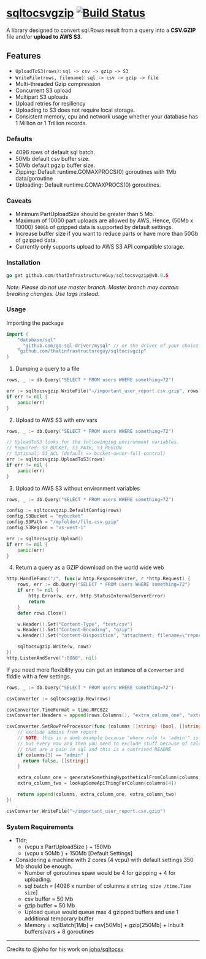 # [sqltocsvgzip](https://pkg.go.dev/github.com/thatInfrastructureGuy/sqltocsvgzip) [![Build Status](https://travis-ci.org/thatinfrastructureguy/sqltocsvgzip.svg?branch=master)](https://travis-ci.org/thatinfrastructureguy/sqltocsvgzip)

A library designed to convert sql.Rows result from a query into a **CSV.GZIP** file and/or **upload to AWS S3**.

## Features
* `UploadToS3(rows)`:  `sql -> csv -> gzip -> S3`
* `WriteFile(rows, filename)`: `sql -> csv -> gzip -> file`
* Multi-threaded Gzip compression
* Concurrent S3 upload
* Multipart S3 uploads
* Upload retries for resiliency
* Uploading to S3 does not require local storage.
* Consistent memory, cpu and network usage whether your database has 1 Million or 1 Trillion records.
 
### Defaults
* 4096 rows of default sql batch.
* 50Mb default csv buffer size.
* 50Mb default pgzip buffer size.
* Zipping: Default runtime.GOMAXPROCS(0) goroutines with 1Mb data/goroutine
* Uploading: Default runtime.GOMAXPROCS(0) goroutines.

### Caveats
* Minimum PartUploadSize should be greater than 5 Mb.
* Maximum of 10000 part uploads are allowed by AWS. Hence, (50Mb x 10000) `500Gb` of gzipped data is supported by default settings.
* Increase buffer size if you want to reduce parts or have more than 50Gb of gzipped data.
* Currently only supports upload to AWS S3 API compatible storage.

### Installation
```go 
go get github.com/thatInfrastructureGuy/sqltocsvgzip@v0.0.5
```

_Note: Please do not use master branch. Master branch may contain breaking changes. Use tags instead._

### Usage

Importing the package

```go
import (
    "database/sql"
    _ "github.com/go-sql-driver/mysql" // or the driver of your choice
    "github.com/thatinfrastructureguy/sqltocsvgzip"
)
```

1. Dumping a query to a file

```go
rows, _ := db.Query("SELECT * FROM users WHERE something=72")

err := sqltocsvgzip.WriteFile("~/important_user_report.csv.gzip", rows)
if err != nil {
    panic(err)
}
```

2. Upload to AWS S3 with env vars

```go
rows, _ := db.Query("SELECT * FROM users WHERE something=72")

// UploadToS3 looks for the followinging environment variables.
// Required: S3_BUCKET, S3_PATH, S3_REGION
// Optional: S3_ACL (default => bucket-owner-full-control)
err := sqltocsvgzip.UploadToS3(rows)
if err != nil {
    panic(err)
}
```

3. Upload to AWS S3 without environment variables

```go
rows, _ := db.Query("SELECT * FROM users WHERE something=72")

config := sqltocsvgzip.DefaultConfig(rows)
config.S3Bucket = "mybucket"
config.S3Path = "/myfolder/file.csv.gzip"
config.S3Region = "us-west-1"

err := sqltocsvgzip.Upload()
if err != nil {
    panic(err)
}
```

4. Return a query as a GZIP download on the world wide web

```go
http.HandleFunc("/", func(w http.ResponseWriter, r *http.Request) {
    rows, err := db.Query("SELECT * FROM users WHERE something=72")
    if err != nil {
        http.Error(w, err, http.StatusInternalServerError)
        return
    }
    defer rows.Close()

    w.Header().Set("Content-Type", "text/csv")
    w.Header().Set("Content-Encoding", "gzip")
    w.Header().Set("Content-Disposition", "attachment; filename=\"report.csv.gzip\"")

    sqltocsvgzip.Write(w, rows)
})
http.ListenAndServe(":8080", nil)
```

If you need more flexibility you can get an instance of a `Converter` and fiddle with a few settings.

```go
rows, _ := db.Query("SELECT * FROM users WHERE something=72")

csvConverter := sqltocsvgzip.New(rows)

csvConverter.TimeFormat = time.RFC822
csvConverter.Headers = append(rows.Columns(), "extra_column_one", "extra_column_two")

csvConverter.SetRowPreProcessor(func (columns []string) (bool, []string) {
    // exclude admins from report
    // NOTE: this is a dumb example because "where role != 'admin'" is better
    // but every now and then you need to exclude stuff because of calculations
    // that are a pain in sql and this is a contrived README
    if columns[3] == "admin" {
      return false, []string{}
    }

    extra_column_one = generateSomethingHypotheticalFromColumn(columns[2])
    extra_column_two = lookupSomeApiThingForColumn(columns[4])

    return append(columns, extra_column_one, extra_column_two)
})

csvConverter.WriteFile("~/important_user_report.csv.gzip")
```


### System Requirements
* Tldr; 
    * (vcpu x PartUploadSize ) + 150Mb
    * (vcpu x 50Mb ) + 150Mb [Default Settings]
* Considering a machine with 2 cores (4 vcpu) with default settings 350 Mb should be enough.
    * Number of goroutines spaw would be 4 for gzipping + 4 for uploading. 
    * sql batch = [4096 x number of columns x `string size /time.Time size`]
    * csv buffer = 50 Mb
    * gzip buffer = 50 Mb
    * Upload queue would queue max 4 gzipped buffers and use 1 additional temporary buffer
    * Memory = sqlBatch[1Mb] +  csv[50Mb] + gzip[250Mb] + Inbuilt buffers/vars + 8 goroutines

---

Credits to @joho for his work on [joho/sqltocsv](github.com/joho/sqltocsv)
